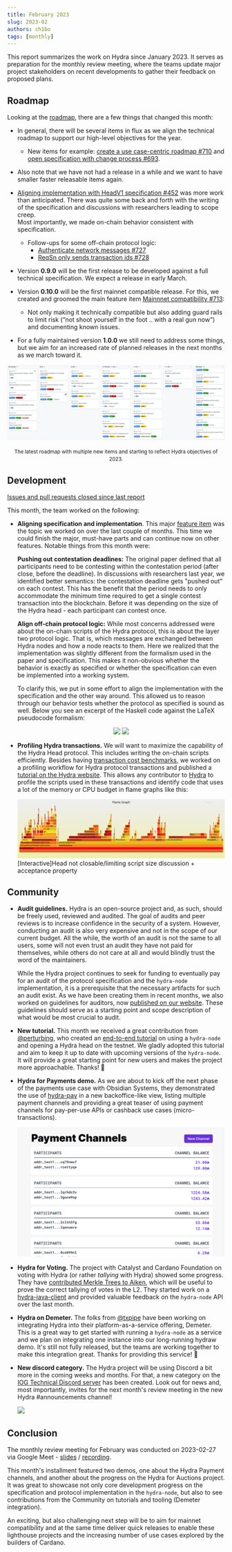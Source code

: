 ```yaml
---
title: February 2023
slug: 2023-02
authors: ch1bo
tags: [monthly]
---
```


This report summarizes the work on Hydra since January 2023. It serves as
preparation for the monthly review meeting, where the teams update major project
stakeholders on recent developments to gather their feedback on proposed plans.

## Roadmap

Looking at the [roadmap](https://github.com/orgs/input-output-hk/projects/21),
there are a few things that changed this month:

- In general, there will be several items in flux as we align the technical
  roadmap to support our high-level objectives for the year.

  + New items for example: [create a use case-centric roadmap
  #710](https://github.com/input-output-hk/hydra/issues/710) and [open
  specification with change process
  #693](https://github.com/input-output-hk/hydra/issues/693).

- Also note that we have not had a release in a while and we want to have
  smaller faster releasable items again.

- [Aligning implementation with HeadV1 specification
  #452](https://github.com/input-output-hk/hydra/issues/452) was more work than
  anticipated. There was quite some back and forth with the writing of the
  specification and discussions with researchers leading to scope creep.  
  Most importantly, we made on-chain behavior consistent with specification.
  + Follow-ups for some off-chain protocol logic:
    - [Authenticate network messages
      #727](https://github.com/input-output-hk/hydra/issues/727)
    - [ReqSn only sends transaction ids
      #728](https://github.com/input-output-hk/hydra/issues/728)
  
- Version **0.9.0** will be the first release to be developed against a full
  technical specification. We expect a release in early March.

- Version **0.10.0** will be the first mainnet compatible release. For this, we
  created and groomed the main feature item [Mainnnet compatibility
  #713](https://github.com/input-output-hk/hydra/issues/713):
  - Not only making it technically compatible but also adding guard rails to
    limit risk (“not shoot yourself in the foot .. with a real gun now”) and
    documenting known issues.

- For a fully maintained version **1.0.0** we still need to address some things,
  but we aim for an increased rate of planned releases in the next months as we
  march toward it.
  
![](./img/2023-02-roadmap.png) <small><center> The latest roadmap with multiple
new items and starting to reflect Hydra objectives of 2023.</center></small>

## Development

[Issues and pull requests closed since last
report](https://github.com/input-output-hk/hydra/issues?q=is%3Aclosed+sort%3Aupdated-desc+closed%3A2023-01-24..2023-02-28)

This month, the team worked on the following:
  
- **Aligning specification and implementation**. This major [feature
  item](https://github.com/input-output-hk/hydra/issues/452) was the topic we
  worked on over the last couple of months. This time we could finish the major,
  must-have parts and can continue now on other features. Notable things from
  this month were:
  
  **Pushing out contestation deadlines:** The original paper defined that all
  participants need to be contesting within the contestation period (after
  close, before the deadline). In discussions with researchers last year, we
  identified better semantics: the contestation deadline gets "pushed out" on
  each contest. This has the benefit that the period needs to only accommodate
  the minimum time required to get a single contest transaction into the
  blockchain. Before it was depending on the size of the Hydra head - each
  participant can contest once.
  
  **Align off-chain protocol logic:** While most concerns addressed were about
  the on-chain scripts of the Hydra protocol, this is about the layer two
  protocol logic. That is, which messages are exchanged between Hydra nodes and
  how a node reacts to them. Here we realized that the implementation was
  slightly different from the formalism used in the paper and specification.
  This makes it non-obvious whether the behavior is exactly as specified or
  whether the specification can even be implemented into a working system.
  
  To clarify this, we put in some effort to align the implementation with the
  specification and the other way around. This allowed us to reason through our
  behavior tests whether the protocol as specified is sound as well. Below you
  see an excerpt of the Haskell code against the LaTeX pseudocode formalism:
  
  <center> <img src={require("./img/2023-02-logic-haskell.png").default}
    style={{width: 310}} /> <img
    src={require("./img/2023-02-logic-latex.png").default} style={{width: 250}}
    /> </center>
 
- **Profiling Hydra transactions.** We will want to maximize the capability of
  the Hydra Head protocol. This includes writing the on-chain scripts
  efficiently. Besides having [transaction cost
  benchmarks](https://hydra.family/head-protocol/benchmarks/transaction-cost/),
  we worked on a profiling workflow for Hydra protocol transactions and
  published a [tutorial on the Hydra
  website](https://hydra.family/head-protocol/benchmarks/profiling). This allows
  any contributor to [Hydra](https://github.com/input-output-hk/hydra) to
  profile the scripts used in these transactions and identify code that uses a
  lot of the memory or CPU budget in flame graphs like this:
  
  ![](../benchmarks/profile-mem.svg) [Interactive]Head not closable/limiting
  script size discussion + acceptance property

## Community

- **Audit guidelines.** Hydra is an open-source project and, as such, should be
  freely used, reviewed and audited. The goal of audits and peer reviews is to
  increase confidence in the security of a system. However, conducting an audit
  is also very expensive and not in the scope of our current budget. All the
  while, the worth of an audit is not the same to all users, some will not even
  trust an audit they have not paid for themselves, while others do not care at
  all and would blindly trust the word of the maintainers.
  
  While the Hydra project continues to seek for funding to eventually pay for an
  audit of the protocol specification and the `hydra-node` implementation, it is
  a prerequisite that the necessary artifacts for such an audit exist. As we
  have been creating them in recent months, we also worked on guidelines for
  auditors, now [published on our
  website](https://hydra.family/head-protocol/audit-guidelines/). These
  guidelines should serve as a starting point and scope description of what
  would be most crucial to audit.

- **New tutorial.** This month we received a great contribution from
  [@perturbing](https://github.com/perturbing/), who created an [end-to-end
  tutorial](https://hydra.family/head-protocol/docs/tutorial/) on using a
  `hydra-node` and opening a Hydra head on the testnet. We gladly adopted this
  tutorial and aim to keep it up to date with upcoming versions of the
  `hydra-node`. It will provide a great starting point for new users and makes
  the project more approachable. Thanks! :green_heart:

- **Hydra for Payments demo.** As we are about to kick off the next phase of the
  payments use case with Obsidian Systems, they demonstrated the use of
  [hydra-pay](https://github.com/obsidiansystems/hydra-pay) in a new
  backoffice-like view, listing multiple payment channels and providing a great
  teaser of using payment channels for pay-per-use APIs or cashback use cases
  (micro-transactions).

  ![](./img/2023-02-payment-channels.png)

- **Hydra for Voting.** The project with Catalyst and Cardano Foundation on
  voting with Hydra (or rather *tallying* with Hydra) showed some progress. They
  have [contributed Merkle Trees to
  Aiken](https://github.com/aiken-lang/trees/pull/1), which will be useful to
  prove the correct tallying of votes in the L2. They started work on a
  [hydra-java-client](https://github.com/cardano-foundation/hydra-java-client)
  and provided valuable feedback on the `hydra-node` API over the last month.

- **Hydra on Demeter.** The folks from [@txpipe](https://github.com/txpipe) have
  been working on integrating Hydra into their platform-as-a-service offering,
  Demeter. This is a great way to get started with running a `hydra-node` as a
  service and we plan on integrating one instance into our long-running hydraw
  demo. It's still not fully released, but the teams are working together to
  make this integration great. Thanks for providing this service! :green_heart:
  
- **New discord category.** The Hydra project will be using Discord a bit more
  in the coming weeks and months. For that, a new category on the [IOG Technical
  Discord server](https://discord.gg/Bwdy2jNdm2) has been created. Look out for
  news and, most importantly, invites for the next month's review meeting in the
  new Hydra #announcements channel!
  
  <div style={{display: 'flex'}}> <img
    src={require("./img/2023-02-discord.png").default} style={{width: 300,
    margin: '0 auto'}} /> </div>

## Conclusion

The monthly review meeting for February was conducted on 2023-02-27 via Google
Meet -
[slides](https://docs.google.com/presentation/d/1FjLvlLS4Qh6dwuULFJxielvemDGi-xiWZ2o6wysJk7U/edit#slide=id.g1f87a7454a5_0_1392)
/
[recording](https://drive.google.com/file/d/15l5F5NJNO1aC4X8HdQUDsg_dKMgVCO-J/view?usp=sharing).

This month's installment featured two demos, one about the Hydra Payment
channels, and another about the progress on the Hydra for Auctions project. It
was great to showcase not only core development progress on the specification
and protocol implementation in the `hydra-node`, but also to see contributions
from the Community on tutorials and tooling (Demeter integration).

An exciting, but also challenging next step will be to aim for mainnet
compatibility and at the same time deliver quick releases to enable these
lighthouse projects and the increasing number of use cases explored by the
builders of Cardano.
